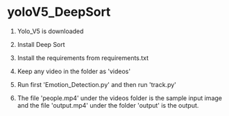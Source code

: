 # yoloV5_DeepSort

1. Yolo_V5 is downloaded

2. Install Deep Sort

3. Install the requirements from requirements.txt

4. Keep any video in the folder as 'videos'

5. Run first 'Emotion_Detection.py' and then run 'track.py'

6. The file 'people.mp4' under the videos folder is the sample input image and the file 'output.mp4' under the folder 'output' is the output.
